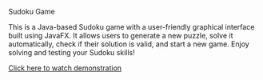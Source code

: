 Sudoku Game

This is a Java-based Sudoku game with a user-friendly graphical interface built using JavaFX. It allows users to generate a new puzzle, solve it automatically, check if their solution is valid, and start a new game. Enjoy solving and testing your Sudoku skills!

[Click here to watch demonstration](https://youtu.be/zL-RFgWrQjg)
